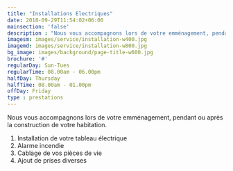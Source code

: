 ```yaml
---
title: "Installations Electriques"
date: 2018-09-29T11:54:02+06:00
mainsection: 'false'
description : "Nous vous accompagnons lors de votre emménagement, pendant ou après la construction de votre habitation"
imagesm: images/service/installation-w400.jpg
imagemd: images/service/installation-w800.jpg
bg_image: images/background/page-title-w600.jpg
brochure: '#'
regularDay: Sun-Tues
regularTime: 08.00am - 06.00pm
halfDay: Thursday
halfTime: 08.00am - 01.00pm
offDay: Friday
type : prestations
---
```


Nous vous accompagnons lors de votre emménagement, pendant ou après la construction de votre habitation<!--more-->.

1. Installation de votre tableau électrique
2. Alarme incendie
3. Cablage de vos pièces de vie
4. Ajout de prises diverses
